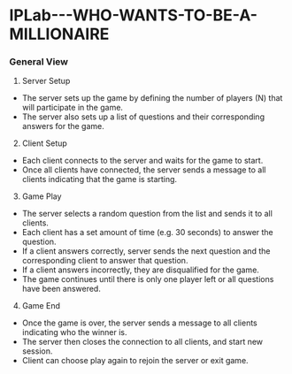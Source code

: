 # IPLab---WHO-WANTS-TO-BE-A-MILLIONAIRE


### General View
1. Server Setup
* The server sets up the game by defining the number of players (N) that will participate in the game.
* The server also sets up a list of questions and their corresponding answers for the game.
2. Client Setup
* Each client connects to the server and waits for the game to start.
* Once all clients have connected, the server sends a message to all clients indicating that the game is starting.
3. Game Play
* The server selects a random question from the list and sends it to all clients.
* Each client has a set amount of time (e.g. 30 seconds) to answer the question.
* If a client answers correctly, server sends the next question and the corresponding client to answer that question.
* If a client answers incorrectly, they are disqualified for the game.
* The game continues until there is only one player left or all questions have been answered.
4. Game End
* Once the game is over, the server sends a message to all clients indicating who the winner is.
* The server then closes the connection to all clients, and start new session.
* Client can choose play again to rejoin the server or exit game.